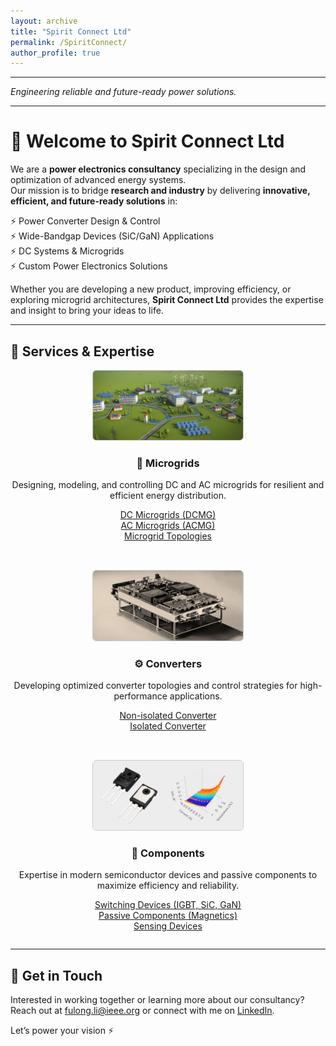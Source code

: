 ```yaml
---
layout: archive
title: "Spirit Connect Ltd"
permalink: /SpiritConnect/
author_profile: true
---
```


---

*Engineering reliable and future-ready power solutions.*

---

# 👋 Welcome to Spirit Connect Ltd


We are a **power electronics consultancy** specializing in the design and optimization of advanced energy systems.  
Our mission is to bridge **research and industry** by delivering **innovative, efficient, and future-ready solutions** in:

⚡ Power Converter Design & Control  
⚡ Wide-Bandgap Devices (SiC/GaN) Applications  
⚡ DC Systems & Microgrids  
⚡ Custom Power Electronics Solutions  

Whether you are developing a new product, improving efficiency, or exploring microgrid architectures, **Spirit Connect Ltd** provides the expertise and insight to bring your ideas to life.

---

## 💼 Services & Expertise 

<div style="display: flex; flex-wrap: wrap; justify-content: space-between; gap: 2rem; text-align: center;">

<!-- Microgrids Column -->
<div style="flex: 1; min-width: 280px;">
  <img src="/images/research/microgrids.png" alt="Microgrids" style="width:100%; max-width:240px; border:1px solid #ccc; border-radius:6px;">
  <h3>🔌 Microgrids</h3>
  <p>Designing, modeling, and controlling DC and AC microgrids for resilient and efficient energy distribution.</p>
  <ul style="list-style: none; padding-left: 0;">
    <li><a href="/research/control_strategies/">DC Microgrids (DCMG)</a></li>
    <li><a href="/research/control_strategies/">AC Microgrids (ACMG)</a></li>
    <li><a href="/research/control_strategies/">Microgrid Topologies</a></li>
  </ul>
</div>

<!-- Converters Column -->
<div style="flex: 1; min-width: 280px;">
  <img src="/images/research/converter.png" alt="Converters" style="width:100%; max-width:240px; border:1px solid #ccc; border-radius:6px;">
  <h3>⚙️ Converters</h3>
  <p>Developing optimized converter topologies and control strategies for high-performance applications.</p>
  <ul style="list-style: none; padding-left: 0;">
    <li><a href="/research/converters/">Non-isolated Converter</a></li>
    <li><a href="/research/converters/">Isolated Converter</a></li>
  </ul>
</div>

<!-- Components Column -->
<div style="flex: 1; min-width: 280px;">
  <img src="/images/research/components.png" alt="Components" style="width:100%; max-width:240px; border:1px solid #ccc; border-radius:6px;">
  <h3>🔩 Components</h3>
  <p>Expertise in modern semiconductor devices and passive components to maximize efficiency and reliability.</p>
  <ul style="list-style: none; padding-left: 0;">
    <li><a href="/research/switching_devices/">Switching Devices (IGBT, SiC, GaN)</a></li>
    <li><a href="/research/passive_components/">Passive Components (Magnetics)</a></li>
    <li><a href="/research/sensing_devices/">Sensing Devices</a></li>
  </ul>
</div>

</div>

---

## 📩 Get in Touch
Interested in working together or learning more about our consultancy?  
Reach out at [fulong.li@ieee.org](mailto:fulong.li@ieee.org) or connect with me on [LinkedIn](https://www.linkedin.com/in/fulong-li-6bb443127).  

Let’s power your vision ⚡

